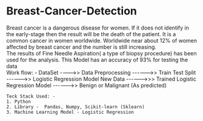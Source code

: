 # Breast-Cancer-Detection
Breast cancer is a dangerous disease for women. If it does not identify in the early-stage then the result will be the death of the patient. It is a common cancer in women worldwide. Worldwide near about 12% of women affected by breast cancer and the number is still increasing.	
The results of Fine Needle Aspiration( a type of biopsy procedure) has been used for the analysis. This Model has an accuracy of 93% for testing the data	
	Work flow: -
	DataSet ---->> Data Preprocessing ------>> Train Test Split ------>> Logistic Regression Model
	New Data ------>>> Trained Logistic Regression Model ------>> Benign or Malignant (As predicted)

	Teck Stack Used: -
	1. Python
	2. Library -  Pandas, Numpy, Scikit-learn (Sklearn)
	3. Machine Learning Model - Logistic Regression
